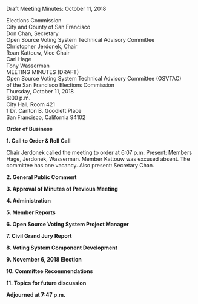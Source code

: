 Draft Meeting Minutes: October 11, 2018

<div id="meeting_header_right" class="headered">
Elections Commission<br>
City and County of San Francisco<br>
Don Chan, Secretary<br>
</div>

<div class="headered">
Open Source Voting System Technical Advisory Committee<br>
Christopher Jerdonek, Chair<br>
Roan Kattouw, Vice Chair<br>
Carl Hage<br>
Tony Wasserman<br>
</div>

<div id="meeting_header_main" class="headered">
MEETING MINUTES (DRAFT)<br>
Open Source Voting System Technical Advisory Committee (OSVTAC)<br>
of the San Francisco Elections Commission<br>
Thursday, October 11, 2018<br>
6:00 p.m.<br>
City Hall, Room 421<br>
1 Dr. Carlton B. Goodlett Place<br>
San Francisco, California 94102<br>
</div>

**Order of Business**


**1\. Call to Order & Roll Call**

Chair Jerdonek called the meeting to order at 6:07 p.m. Present: Members
Hage, Jerdonek, Wasserman. Member Kattouw was excused absent. The committee
has one vacancy. Also present: Secretary Chan.


**2\. General Public Comment**


**3\. Approval of Minutes of Previous Meeting**


**4\. Administration**


**5\. Member Reports**


**6\. Open Source Voting System Project Manager**


**7\. Civil Grand Jury Report**


**8\. Voting System Component Development**


**9\. November 6, 2018 Election**


**10\. Committee Recommendations**


**11\. Topics for future discussion**


**Adjourned at 7:47 p.m.**
